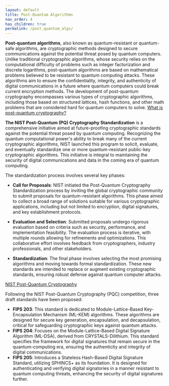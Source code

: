 ```yaml
---
layout: default
title: Post-Quantum Algorithms
nav_order: 4
has_children: true
permalink: /post_quantum_algs/
---
```



**Post-quantum algorithms**, also known as quantum-resistant or quantum-safe algorithms, are cryptographic methods designed to secure communications against the potential threat posed by quantum computers. 
Unlike traditional cryptographic algorithms, whose security relies on the computational difficulty of problems such as integer factorization and discrete logarithms, post-quantum algorithms are based on mathematical problems believed to be resistant to quantum computing attacks. 
These algorithms aim to ensure the confidentiality, integrity, and authenticity of digital communications in a future where quantum computers could break current encryption methods. 
The development of post-quantum cryptography encompasses various types of cryptographic algorithms, including those based on structured lattices, hash functions, and other math problems that are considered hard for quantum computers to solve. 
[What is post-quantum cryptography?](https://www.technologyreview.com/2019/07/12/134211/explainer-what-is-post-quantum-cryptography/?_ga=2.237390464.1268615396.1711369775-2039649111.1711260360)

**The NIST Post-Quantum (PQ) Cryptography Standardization** is a comprehensive initiative aimed at future-proofing cryptographic standards against the potential threat posed by quantum computing. 
Recognizing the quantum computational power's ability to break many of the current cryptographic algorithms, NIST launched this program to solicit, evaluate, and eventually standardize one or more quantum-resistant public-key cryptographic algorithms. 
This initiative is integral to maintaining the security of digital communications and data in the coming era of quantum computing.

The standardization process involves several key phases:

- **Call for Proposals**: NIST initiated the Post-Quantum Cryptography Standardization process by inviting the global cryptographic community to submit proposals for quantum-resistant algorithms. This phase aimed to collect a broad range of solutions suitable for various cryptographic applications, including but not limited to encryption, digital signatures, and key establishment protocols.

- **Evaluation and Selection**: Submitted proposals undergo rigorous evaluation based on criteria such as security, performance, and implementation feasibility. The evaluation process is iterative, with multiple rounds allowing for refinements and optimizations. This collaborative effort involves feedback from cryptographers, industry professionals, and other stakeholders.

- **Standardization**: The final phase involves selecting the most promising algorithms and moving towards formal standardization. These new standards are intended to replace or augment existing cryptographic standards, ensuring robust defense against quantum computer attacks.

[NIST Post-Quantum Cryptography](https://csrc.nist.gov/projects/post-quantum-cryptography)

Following the NIST Post-Quantum Cryptography (PQC) competition, three draft standards have been proposed:

- **FIPS 203**: This standard is dedicated to Module-Lattice-Based Key-Encapsulation Mechanism (ML-KEM) algorithms. These algorithms are designed for secure key generation, encapsulation, and decapsulation, critical for safeguarding cryptographic keys against quantum attacks.
- **FIPS 204**: Focuses on the Module-Lattice-Based Digital Signature Algorithm (ML-DSA), derived from CRYSTALS-Dilithium. This standard specifies the framework for digital signatures that remain secure in the quantum-computing era, ensuring the authenticity and integrity of digital communications.
- **FIPS 205**: Introduces a Stateless Hash-Based Digital Signature Standard, utilizing SPHINCS+ as its foundation. It is designed for authenticating and verifying digital signatories in a manner resistant to quantum computing threats, enhancing the security of digital signatures further.
